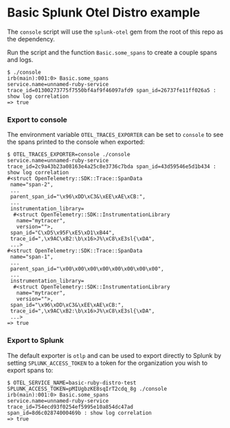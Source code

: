 # Basic Splunk Otel Distro example

The `console` script will use the `splunk-otel` gem from the root of this repo
as the dependency.

Run the script and the function `Basic.some_spans` to create a couple spans and logs.

``` shell
$ ./console
irb(main):001:0> Basic.some_spans
service.name=unnamed-ruby-service trace_id=01300273775f7550bf4af9f46097afd9 span_id=26737fe11ff026a5 : show log correlation
=> true
```

### Export to console

The environment variable `OTEL_TRACES_EXPORTER` can be set to `console` to see
the spans printed to the console when exported:

``` shell
$ OTEL_TRACES_EXPORTER=console ./console
service.name=unnamed-ruby-service trace_id=2c9a43b23a08163e4a25c8e3736c7bda span_id=43d59546e5d1b434 : show log correlation
#<struct OpenTelemetry::SDK::Trace::SpanData
 name="span-2",
 ...
 parent_span_id="\x96\xDD\xC3&\xEE\xAE\xCB:",
 ...
 instrumentation_library=
  #<struct OpenTelemetry::SDK::InstrumentationLibrary
   name="mytracer",
   version="">,
 span_id="C\xD5\x95F\xE5\xD1\xB44",
 trace_id=",\x9AC\xB2:\b\x16>J%\xC8\xE3sl{\xDA",
 ...>
#<struct OpenTelemetry::SDK::Trace::SpanData
 name="span-1",
 ...
 parent_span_id="\x00\x00\x00\x00\x00\x00\x00\x00",
 ...
 instrumentation_library=
  #<struct OpenTelemetry::SDK::InstrumentationLibrary
   name="mytracer",
   version="">,
 span_id="\x96\xDD\xC3&\xEE\xAE\xCB:",
 trace_id=",\x9AC\xB2:\b\x16>J%\xC8\xE3sl{\xDA",
 ...>
=> true
```

### Export to Splunk

The default exporter is `otlp` and can be used to export directly to Splunk by
setting `SPLUNK_ACCESS_TOKEN` to a token for the organization you wish to export
spans to:

``` shell
$ OTEL_SERVICE_NAME=basic-ruby-distro-test
SPLUNK_ACCESS_TOKEN=pMIUgbzKE8sqIrT2cdq_8g ./console
irb(main):001:0> Basic.some_spans
service.name=unnamed-ruby-service trace_id=754ecd93f0254ef5995e10a854dc47ad
span_id=8d6c02874000469b : show log correlation
=> true
```
